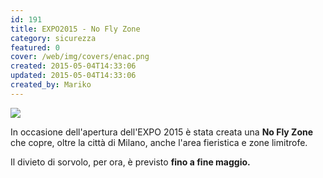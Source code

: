 ```yaml
---
id: 191
title: EXPO2015 - No Fly Zone
category: sicurezza
featured: 0
cover: /web/img/covers/enac.png
created: 2015-05-04T14:33:06
updated: 2015-05-04T14:33:06
created_by: Mariko
---
```


<img class="float-start mr-3 w-[300px]" src="/web/img/stories/2015-06-W083315.jpg"/>

In occasione dell'apertura dell'EXPO 2015 è stata creata una <strong>No Fly Zone</strong> che copre, oltre la città di Milano, anche l'area fieristica e zone limitrofe.

Il divieto di sorvolo, per ora, è previsto <strong>fino a fine maggio</em>.
